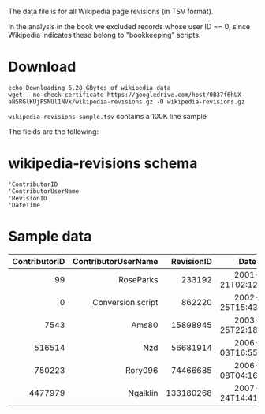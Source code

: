 The data file is for all Wikipedia page revisions (in TSV format).

In the analysis in the book we excluded records whose user ID == 0, since
Wikipedia indicates these belong to "bookkeeping" scripts.

# Download

    echo Downloading 6.28 GBytes of wikipedia data
    wget --no-check-certificate https://googledrive.com/host/0B37f6hUX-aN5RGlKUjFSNUl1NVk/wikipedia-revisions.gz -O wikipedia-revisions.gz

`wikipedia-revisions-sample.tsv` contains a 100K line sample

The fields are the following:

#  wikipedia-revisions schema

    'ContributorID
    'ContributorUserName
    'RevisionID
    'DateTime

# Sample data

| ContributorID | ContributorUserName | RevisionID     | DateTime |
| -------------:| -------------------:| --------------:| --------:|
| 99	        | RoseParks	          | 233192	       | 2001-01-21T02:12:21Z |
| 0	            | Conversion script	  | 862220	       | 2002-02-25T15:43:11Z |
| 7543	        | Ams80	              | 15898945	   | 2003-04-25T22:18:38Z |
| 516514	    | Nzd	              | 56681914	   | 2006-06-03T16:55:41Z |
| 750223	    | Rory096	          | 74466685	   | 2006-09-08T04:16:04Z |
| 4477979	    | Ngaiklin	          | 133180268	   | 2007-05-24T14:41:58Z |